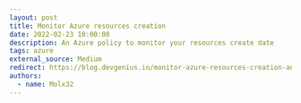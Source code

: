 ```yaml
---
layout: post
title: Monitor Azure resources creation
date: 2022-02-23 10:00:00
description: An Azure policy to monitor your resources create date
tags: azure
external_source: Medium
redirect: https://blog.devgenius.io/monitor-azure-resources-creation-and-deletion-fd841d514889?gi=41af8517827e
authors:
  - name: Molx32
---
```

